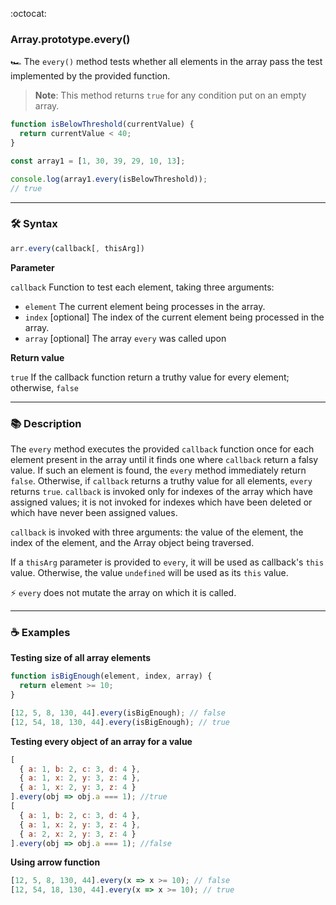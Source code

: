 :octocat:

### Array.prototype.every()

:racing_car: The `every()` method tests whether all elements in the array pass the test implemented by the provided function.

> **Note**: This method returns `true` for any condition put on an empty array.

```js
function isBelowThreshold(currentValue) {
  return currentValue < 40;
}

const array1 = [1, 30, 39, 29, 10, 13];

console.log(array1.every(isBelowThreshold));
// true
```

---

### :hammer_and_wrench: Syntax

```js
arr.every(callback[, thisArg])
```

**Parameter**

`callback` Function to test each element, taking three arguments:

- `element` The current element being processes in the array.
- `index` [optional] The index of the current element being processed in the array.
- `array` [optional] The array `every` was called upon

**Return value**

`true` If the callback function return a truthy value for every element; otherwise, `false`

---

### :books: Description

The `every` method executes the provided `callback` function once for each element present in the array until it finds one where `callback` return a falsy value. If such an element is found, the `every` method immediately return `false`. Otherwise, if `callback` returns a truthy value for all elements, `every` returns `true`. `callback` is invoked only for indexes of the array which have assigned values; it is not invoked for indexes which have been deleted or which have never been assigned values.

`callback` is invoked with three arguments: the value of the element, the index of the element, and the Array object being traversed.

If a `thisArg` parameter is provided to `every`, it will be used as callback's `this` value. Otherwise, the value `undefined` will be used as its `this` value.

:zap: `every` does not mutate the array on which it is called.

---

### :coffee: Examples

**Testing size of all array elements**

```js
function isBigEnough(element, index, array) {
  return element >= 10;
}

[12, 5, 8, 130, 44].every(isBigEnough); // false
[12, 54, 18, 130, 44].every(isBigEnough); // true
```

**Testing every object of an array for a value**

```js
[
  { a: 1, b: 2, c: 3, d: 4 },
  { a: 1, x: 2, y: 3, z: 4 },
  { a: 1, x: 2, y: 3, z: 4 }
].every(obj => obj.a === 1); //true
[
  { a: 1, b: 2, c: 3, d: 4 },
  { a: 1, x: 2, y: 3, z: 4 },
  { a: 2, x: 2, y: 3, z: 4 }
].every(obj => obj.a === 1); //false
```

**Using arrow function**

```js
[12, 5, 8, 130, 44].every(x => x >= 10); // false
[12, 54, 18, 130, 44].every(x => x >= 10); // true
```
